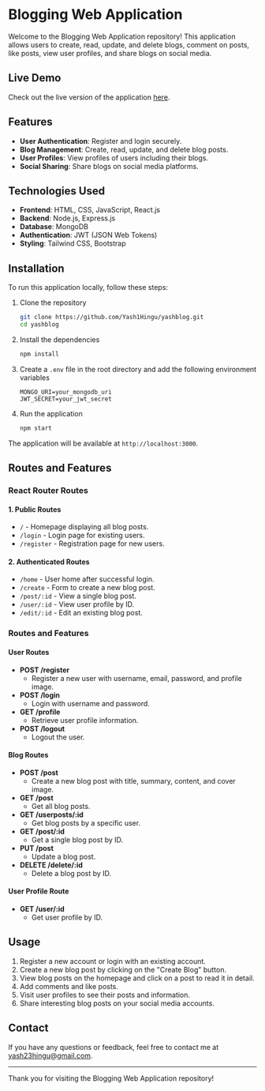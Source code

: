 # Blogging Web Application

Welcome to the Blogging Web Application repository! This application allows users to create, read, update, and delete blogs, comment on posts, like posts, view user profiles, and share blogs on social media.

## Live Demo

Check out the live version of the application [here](https://yashblog.vercel.app/).

## Features

- **User Authentication**: Register and login securely.
- **Blog Management**: Create, read, update, and delete blog posts.
- **User Profiles**: View profiles of users including their blogs.
- **Social Sharing**: Share blogs on social media platforms.

## Technologies Used

- **Frontend**: HTML, CSS, JavaScript, React.js
- **Backend**: Node.js, Express.js
- **Database**: MongoDB
- **Authentication**: JWT (JSON Web Tokens)
- **Styling**: Tailwind CSS, Bootstrap

## Installation

To run this application locally, follow these steps:

1. Clone the repository
    ```bash
    git clone https://github.com/Yash1Hingu/yashblog.git
    cd yashblog
    ```

2. Install the dependencies
    ```bash
    npm install
    ```

3. Create a `.env` file in the root directory and add the following environment variables
    ```
    MONGO_URI=your_mongodb_uri
    JWT_SECRET=your_jwt_secret
    ```

4. Run the application
    ```bash
    npm start
    ```

The application will be available at `http://localhost:3000`.

## Routes and Features

### React Router Routes

#### 1. **Public Routes**
- `/` - Homepage displaying all blog posts.
- `/login` - Login page for existing users.
- `/register` - Registration page for new users.

#### 2. **Authenticated Routes**
- `/home` - User home after successful login.
- `/create` - Form to create a new blog post.
- `/post/:id` - View a single blog post.
- `/user/:id` - View user profile by ID.
- `/edit/:id` - Edit an existing blog post.

### Routes and Features

#### User Routes

- **POST /register**
  - Register a new user with username, email, password, and profile image.
- **POST /login**
  - Login with username and password.
- **GET /profile**
  - Retrieve user profile information.
- **POST /logout**
  - Logout the user.

#### Blog Routes

- **POST /post**
  - Create a new blog post with title, summary, content, and cover image.
- **GET /post**
  - Get all blog posts.
- **GET /userposts/:id**
  - Get blog posts by a specific user.
- **GET /post/:id**
  - Get a single blog post by ID.
- **PUT /post**
  - Update a blog post.
- **DELETE /delete/:id**
  - Delete a blog post by ID.

#### User Profile Route

- **GET /user/:id**
  - Get user profile by ID.

## Usage

1. Register a new account or login with an existing account.
2. Create a new blog post by clicking on the "Create Blog" button.
3. View blog posts on the homepage and click on a post to read it in detail.
4. Add comments and like posts.
5. Visit user profiles to see their posts and information.
6. Share interesting blog posts on your social media accounts.

## Contact

If you have any questions or feedback, feel free to contact me at yash23hingu@gmail.com.

---

Thank you for visiting the Blogging Web Application repository!
